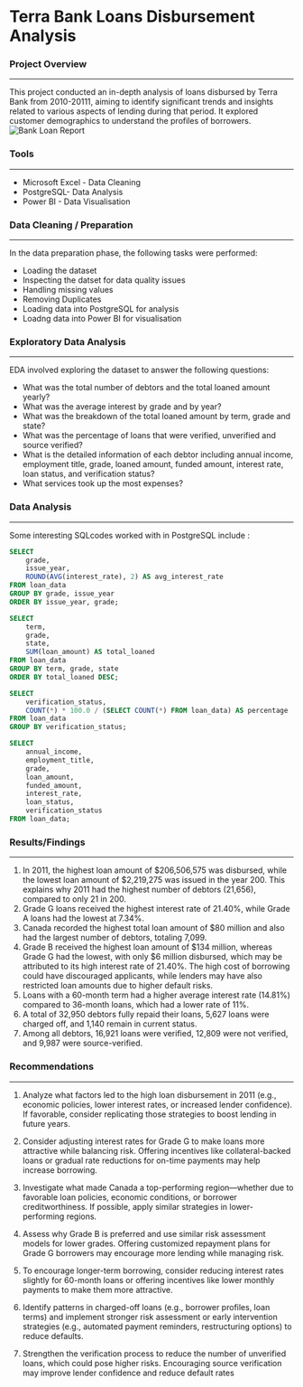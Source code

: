 # Terra Bank Loans Disbursement Analysis

### Project Overview
---
This project conducted an in-depth analysis of loans disbursed by Terra Bank from 2010-20111, aiming to identify significant trends and insights related to various aspects of lending during that period. It explored customer demographics to understand the profiles of borrowers.
![Bank Loan Report](https://github.com/user-attachments/assets/6734c373-d596-4638-9e54-4aba587e9350)


### Tools
---
- Microsoft Excel - Data Cleaning
- PostgreSQL- Data Analysis
- Power BI -  Data Visualisation

### Data Cleaning / Preparation 
---
In the data preparation phase, the following tasks were performed:
- Loading the dataset
- Inspecting the datset for data quality issues
- Handling missing values
- Removing Duplicates
- Loading data into PostgreSQL for analysis
- Loadng data into Power BI for visualisation


### Exploratory Data Analysis
---
EDA involved exploring the dataset to answer the following questions:
- What was the total number of debtors and the total loaned amount yearly?
- What was the average interest by grade and by year?
- What was the breakdown of the total loaned amount by term, grade and state?
- What was the percentage of loans that were verified, unverified and source verified?
- What is the detailed information of each debtor including annual income, employment title, grade, loaned amount, funded amount, interest rate, loan status, and verification status?
- What services took up the most expenses?

### Data Analysis
---
Some interesting SQLcodes worked with in PostgreSQL include :

``` SQL
SELECT
    grade,
    issue_year,
    ROUND(AVG(interest_rate), 2) AS avg_interest_rate
FROM loan_data
GROUP BY grade, issue_year
ORDER BY issue_year, grade;
```
```SQL
SELECT
    term,
    grade,
    state,
    SUM(loan_amount) AS total_loaned
FROM loan_data
GROUP BY term, grade, state
ORDER BY total_loaned DESC;
```
```SQL
SELECT
    verification_status,
    COUNT(*) * 100.0 / (SELECT COUNT(*) FROM loan_data) AS percentage
FROM loan_data
GROUP BY verification_status;
```
```SQL
SELECT
    annual_income,
    employment_title,
    grade,
    loan_amount,
    funded_amount,
    interest_rate,
    loan_status,
    verification_status
FROM loan_data;
```

### Results/Findings
---
1. In 2011, the highest loan amount of $206,506,575 was disbursed, while the lowest loan amount of $2,219,275 was issued in the year 200. This explains why 2011 had the highest number of debtors 
(21,656), compared to only 21 in 200.
2.  Grade G loans received the highest interest rate of 21.40%, while Grade A loans had the lowest at 7.34%.
3. Canada recorded the highest total loan amount of $80 million and also had the largest number of debtors, totaling 7,099.
4. Grade B received the highest loan amount of $134 million, whereas Grade G had the lowest, with only $6 million disbursed, which may be attributed to its high interest rate of 21.40%. The high cost of borrowing could have discouraged applicants, while lenders may have also restricted loan amounts due to higher default risks.
5. Loans with a 60-month term had a higher average interest rate (14.81%) compared to 36-month loans, which had a lower rate of 11%.
6. A total of 32,950 debtors fully repaid their loans, 5,627 loans were charged off, and 1,140 remain in current status.
7. Among all debtors, 16,921 loans were verified, 12,809 were not verified, and 9,987 were source-verified.
 
### Recommendations
---

1. Analyze what factors led to the high loan disbursement in 2011 (e.g., economic policies, lower interest rates, or increased lender confidence). If favorable, consider replicating 
those strategies to boost lending in future years.

2. Consider adjusting interest rates for Grade G to make loans more attractive while balancing risk. Offering incentives like collateral-backed loans or gradual rate reductions for 
on-time payments may help increase borrowing.

3. Investigate what made Canada a top-performing region—whether due to favorable loan policies, economic conditions, or borrower creditworthiness. If possible, apply similar 
strategies in lower-performing regions.

4. Assess why Grade B is preferred and use similar risk assessment models for lower grades. Offering customized repayment plans for Grade G borrowers may encourage more 
lending while managing risk.

5. To encourage longer-term borrowing, consider reducing interest rates slightly for 60-month loans or offering incentives like lower monthly payments to make them more 
attractive.

6. Identify patterns in charged-off loans (e.g., borrower profiles, loan terms) and implement stronger risk assessment or early intervention strategies (e.g., automated payment 
reminders, restructuring options) to reduce defaults.

7. Strengthen the verification process to reduce the number of unverified loans, which could pose higher risks. Encouraging source verification may improve lender confidence 
and reduce default rates

